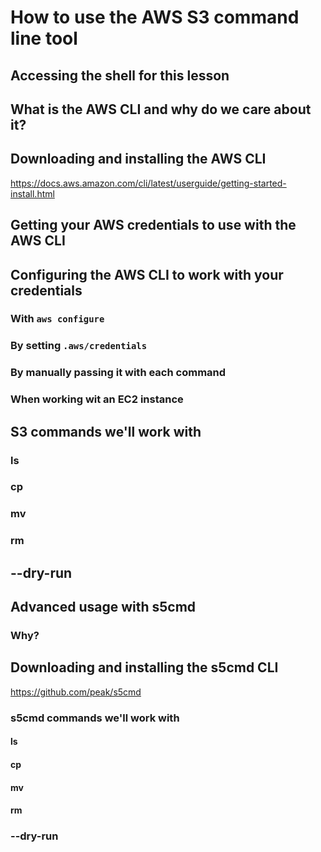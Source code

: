 # How to use the AWS S3 command line tool

## Accessing the shell for this lesson

## What is the AWS CLI and why do we care about it?

## Downloading and installing the AWS CLI

https://docs.aws.amazon.com/cli/latest/userguide/getting-started-install.html

## Getting your AWS credentials to use with the AWS CLI

## Configuring the AWS CLI to work with your credentials

### With `aws configure`

### By setting `.aws/credentials`

### By manually passing it with each command

### When working wit an EC2 instance

## S3 commands we'll work with

### ls

### cp

### mv

### rm

## --dry-run

## Advanced usage with s5cmd

### Why?

## Downloading and installing the s5cmd CLI

https://github.com/peak/s5cmd

### s5cmd commands we'll work with

#### ls

#### cp

#### mv

#### rm

### --dry-run
